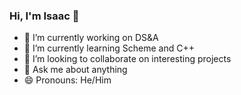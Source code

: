 ### Hi, I'm Isaac 👋

- 🔭 I’m currently working on DS&A
- 🌱 I’m currently learning Scheme and C++
- 👯 I’m looking to collaborate on interesting projects
- 💬 Ask me about anything
- 😄 Pronouns: He/Him
